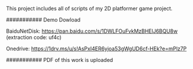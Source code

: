 This project includes all of scripts of my 2D platformer game project.

########### Demo Dowload

BaiduNetDisk: https://pan.baidu.com/s/1DWLFOuFvkMzBHElJ6BQU8w  (extraction code: uf4c)

Onedrive: https://1drv.ms/u/s!AsPxI4ER6yjoa53gWgUD6cf-HEk?e=mPlz7P

########### PDF of this work is uploaded
